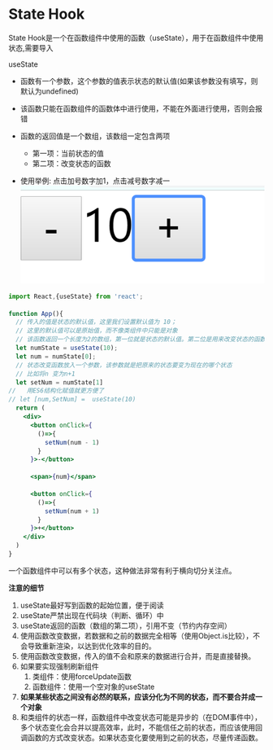 # State Hook

State Hook是一个在函数组件中使用的函数（useState），用于在函数组件中使用状态,需要导入


useState

- 函数有一个参数，这个参数的值表示状态的默认值(如果该参数没有填写，则默认为undefined)
- 该函数只能在函数组件的函数体中进行使用，不能在外面进行使用，否则会报错
- 函数的返回值是一个数组，该数组一定包含两项
  - 第一项：当前状态的值
  - 第二项：改变状态的函数


- 使用举例:
点击加号数字加1，点击减号数字减一
![](../img/useState.png)
```jsx
import React,{useState} from 'react';

function App(){
  // 传入的值是状态的默认值，这里我们设置默认值为 10；
  // 这里的默认值可以是原始值，而不像类组件中只能是对象
  // 该函数返回一个长度为2的数组，第一位就是状态的默认值。第二位是用来改变状态的函数
  let numState = useState(10);
  let num = numState[0];
  // 状态改变函数放入一个参数，该参数就是把原来的状态要变为现在的哪个状态
  // 比如将n 变为n+1
  let setNum = numState[1]
//   用ES6结构化赋值就更方便了
// let [num,SetNum] =  useState(10)
  return (
    <div>
      <button onClick={
        ()=>{
          setNum(num - 1)
        }
      }>-</button>

      <span>{num}</span>

      <button onClick={
        ()=>{
          setNum(num + 1)
        }
      }>+</button>
    </div>
  )
}
```

一个函数组件中可以有多个状态，这种做法非常有利于横向切分关注点。

**注意的细节**

1. useState最好写到函数的起始位置，便于阅读
2. useState严禁出现在代码块（判断、循环）中
3. useState返回的函数（数组的第二项），引用不变（节约内存空间）
4. 使用函数改变数据，若数据和之前的数据完全相等（使用Object.is比较），不会导致重新渲染，以达到优化效率的目的。
5. 使用函数改变数据，传入的值不会和原来的数据进行合并，而是直接替换。
6. 如果要实现强制刷新组件
   1. 类组件：使用forceUpdate函数
   2. 函数组件：使用一个空对象的useState
7. **如果某些状态之间没有必然的联系，应该分化为不同的状态，而不要合并成一个对象**
8. 和类组件的状态一样，函数组件中改变状态可能是异步的（在DOM事件中），多个状态变化会合并以提高效率，此时，不能信任之前的状态，而应该使用回调函数的方式改变状态。如果状态变化要使用到之前的状态，尽量传递函数。